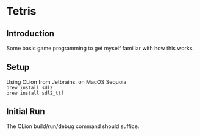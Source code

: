 # Tetris


## Introduction

Some basic game programming to get myself familiar with how this works.

## Setup

Using CLion from Jetbrains. on MacOS Sequoia  
`brew install sdl2`  
`brew install sdl2_ttf`

## Initial Run
The CLion build/run/debug command should suffice. 

